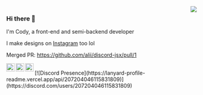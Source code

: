 <img align='right' src="https://github-readme-stats.vercel.app/api?username=looskie&show_icons=true">

### Hi there 👋

I'm Cody, a front-end and semi-backend developer

I make designs on <a href="https://www.instagram.com/devlooskie" target="_blank">Instagram</a> too lol 

Merged PR: https://github.com/alii/discord-jsx/pull/1

<a href="https://twitter.com/devlooskie" target="_blank">
  <img align="left" width="22px" alt="Looskie's twitter" src="https://cdn.jsdelivr.net/npm/simple-icons@v3/icons/twitter.svg" />
</a>
<a href="https://instagram.com/devlooskie" target="_blank">
  <img align="left" width="22px" alt="Looskie's instagram" src="https://cdn.jsdelivr.net/npm/simple-icons@3.11.0/icons/instagram.svg" />
</a>
<a href="https://www.looskie.com/" target="_blank">
  <img align="left" width="22px" alt="Looskie's website" src="http://simpleicon.com/wp-content/uploads/link-2.png"/>
</a>
<br />
[![Discord Presence](https://lanyard-profile-readme.vercel.app/api/207204046115831809)](https://discord.com/users/207204046115831809)


